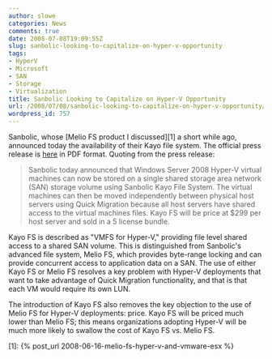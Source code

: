 ```yaml
---
author: slowe
categories: News
comments: true
date: 2008-07-08T19:09:55Z
slug: sanbolic-looking-to-capitalize-on-hyper-v-opportunity
tags:
- HyperV
- Microsoft
- SAN
- Storage
- Virtualization
title: Sanbolic Looking to Capitalize on Hyper-V Opportunity
url: /2008/07/08/sanbolic-looking-to-capitalize-on-hyper-v-opportunity/
wordpress_id: 757
---
```


Sanbolic, whose [Melio FS product I discussed][1] a short while ago, announced today the availability of their Kayo file system. The official press release is [here](http://www.sanbolic.com/pdfs/Sanbolic_Press_Release_Kayo_File_System_for_Hyper-V_Final%207-4.pdf) in PDF format. Quoting from the press release:

>Sanbolic today announced that Windows Server 2008 Hyper-V virtual machines can now be stored on a single shared storage area network (SAN) storage volume using Sanbolic Kayo File System. The virtual machines can then be moved independently between physical host servers using Quick Migration because all host servers have shared access to the virtual machines files. Kayo FS will be price at $299 per host server and sold in a 5 license bundle.

Kayo FS is described as "VMFS for Hyper-V," providing file level shared access to a shared SAN volume. This is distinguished from Sanbolic's advanced file system, Melio FS, which provides byte-range locking and can provide concurrent access to application data on a SAN. The use of either Kayo FS or Melio FS resolves a key problem with Hyper-V deployments that want to take advantage of Quick Migration functionality, and that is that each VM would require its own LUN.

The introduction of Kayo FS also removes the key objection to the use of Melio FS for Hyper-V deployments: price. Kayo FS will be priced much lower than Melio FS; this means organizations adopting Hyper-V will be much more likely to swallow the cost of Kayo FS vs. Melio FS.

[1]: {% post_url 2008-06-16-melio-fs-hyper-v-and-vmware-esx %}
